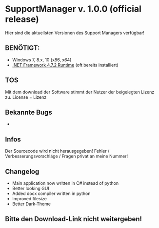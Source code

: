 # SupportManager v. 1.0.0 (official release)
Hier sind die aktuellsten Versionen des Support Managers verfügbar!

## BENÖTIGT:
- Windows 7, 8.x, 10 (x86, x64)
- [.NET Framework 4.7.2 Runtime](https://dotnet.microsoft.com/download/dotnet-framework/net472) (oft bereits installiert)

## TOS
Mit dem download der Software stimmt der Nutzer der beigelegten Lizenz zu.
License = Lizenz

## Bekannte Bugs
-

## Infos
Der Sourcecode wird nicht herausgegeben!
Fehler / Verbesserungsvorschläge / Fragen privat an meine Nummer!

## Changelog
- Main application now written in C# instead of python
- Better looking GUI
- Added docx compiler written in python
- Improved filesize
- Better Dark-Theme

## Bitte den Download-Link nicht weitergeben!
